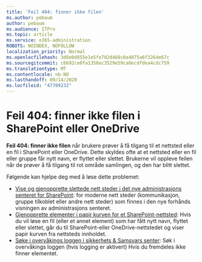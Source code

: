 ```yaml
---
title: 'Feil 404: finner ikke filen'
ms.author: pebaum
author: pebaum
ms.audience: ITPro
ms.topic: article
ms.service: o365-administration
ROBOTS: NOINDEX, NOFOLLOW
localization_priority: Normal
ms.openlocfilehash: 3d8e0d855e1e5fe702d468c0a4075a6f3264e67c
ms.sourcegitcommit: c6692ce0fa1358ec3529e59ca0ecdfdea4cdc759
ms.translationtype: MT
ms.contentlocale: nb-NO
ms.lasthandoff: 09/14/2020
ms.locfileid: "47709232"
---
```

# <a name="error-404-file-not-found-in-sharepoint-or-onedrive"></a>Feil 404: finner ikke filen i SharePoint eller OneDrive

**Feil 404: finner ikke filen** når brukere prøver å få tilgang til et nettsted eller en fil i SharePoint eller OneDrive. Dette skyldes ofte at et nettsted eller en fil eller gruppe får nytt navn, er flyttet eller slettet.
Brukerne vil oppleve feilen når de prøver å få tilgang til rot område samlingen, og den har blitt slettet.

Følgende kan hjelpe deg med å løse dette problemet:
- [Vise og gjenopprette slettede nett steder i det nye administrasjons senteret for SharePoint](https://docs.microsoft.com/sharepoint/view-and-restore-deleted-sites-in-new-admin-center): for moderne nett steder (kommunikasjon, gruppe tilkoblet eller andre nett steder) som finnes i den nye forhånds visningen av administrasjons senteret.
- [Gjenopprette elementer i papir kurven for et SharePoint-nettsted](https://support.office.com/article/Restore-items-in-the-Recycle-Bin-of-a-SharePoint-site-6df466b6-55f2-4898-8d6e-c0dff851a0be): Hvis du vil løse en fil (eller et annet element) som har fått nytt navn, flyttet eller slettet, går du til SharePoint-eller OneDrive-nettstedet og viser papir kurven fra nettsteds innholdet.
- [Søke i overvåkings loggen i sikkerhets &amp; Samsvars senter](https://docs.microsoft.com/microsoft-365/compliance/search-the-audit-log-in-security-and-compliance): Søk i overvåkings loggen (hvis logging er aktivert) Hvis du fremdeles ikke finner elementet.